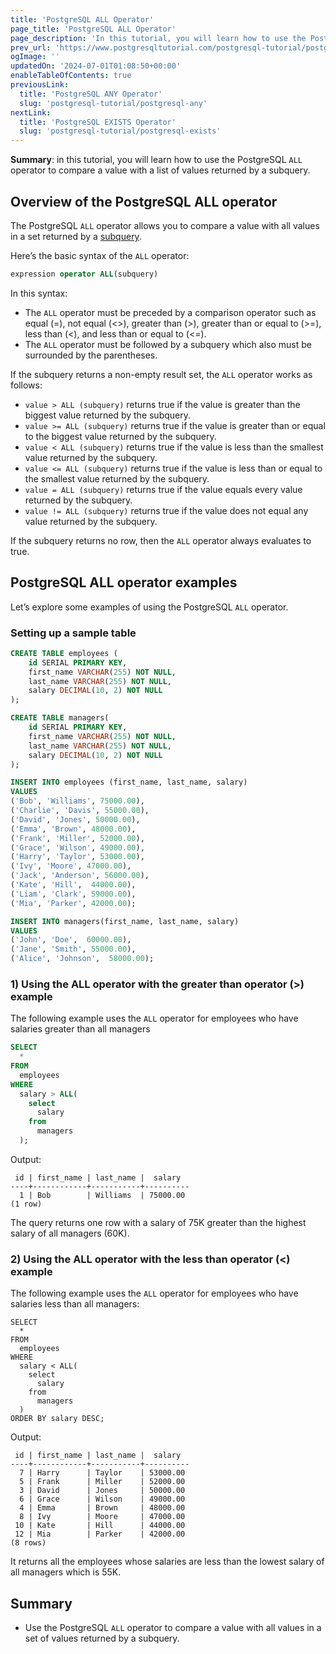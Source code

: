 ```yaml
---
title: 'PostgreSQL ALL Operator'
page_title: 'PostgreSQL ALL Operator'
page_description: 'In this tutorial, you will learn how to use the PostgreSQL ALL operator to compare a value with a list of values returned by a subquery.'
prev_url: 'https://www.postgresqltutorial.com/postgresql-tutorial/postgresql-all/'
ogImage: ''
updatedOn: '2024-07-01T01:08:50+00:00'
enableTableOfContents: true
previousLink:
  title: 'PostgreSQL ANY Operator'
  slug: 'postgresql-tutorial/postgresql-any'
nextLink:
  title: 'PostgreSQL EXISTS Operator'
  slug: 'postgresql-tutorial/postgresql-exists'
---
```


**Summary**: in this tutorial, you will learn how to use the PostgreSQL `ALL` operator to compare a value with a list of values returned by a subquery.

## Overview of the PostgreSQL ALL operator

The PostgreSQL `ALL` operator allows you to compare a value with all values in a set returned by a [subquery](postgresql-subquery).

Here’s the basic syntax of the `ALL` operator:

```sql
expression operator ALL(subquery)
```

In this syntax:

- The `ALL` operator must be preceded by a comparison operator such as equal (\=), not equal (\<\>), greater than (\>), greater than or equal to (\>\=), less than (\<), and less than or equal to (\<\=).
- The `ALL` operator must be followed by a subquery which also must be surrounded by the parentheses.

If the subquery returns a non\-empty result set, the `ALL` operator works as follows:

- `value > ALL (subquery)` returns true if the value is greater than the biggest value returned by the subquery.
- `value >= ALL (subquery)` returns true if the value is greater than or equal to the biggest value returned by the subquery.
- `value < ALL (subquery)` returns true if the value is less than the smallest value returned by the subquery.
- `value <= ALL (subquery)` returns true if the value is less than or equal to the smallest value returned by the subquery.
- `value = ALL (subquery)` returns true if the value equals every value returned by the subquery.
- `value != ALL (subquery)` returns true if the value does not equal any value returned by the subquery.

If the subquery returns no row, then the `ALL` operator always evaluates to true.

## PostgreSQL ALL operator examples

Let’s explore some examples of using the PostgreSQL `ALL` operator.

### Setting up a sample table

```sql
CREATE TABLE employees (
    id SERIAL PRIMARY KEY,
    first_name VARCHAR(255) NOT NULL,
    last_name VARCHAR(255) NOT NULL,
    salary DECIMAL(10, 2) NOT NULL
);

CREATE TABLE managers(
    id SERIAL PRIMARY KEY,
    first_name VARCHAR(255) NOT NULL,
    last_name VARCHAR(255) NOT NULL,
    salary DECIMAL(10, 2) NOT NULL
);

INSERT INTO employees (first_name, last_name, salary)
VALUES
('Bob', 'Williams', 75000.00),
('Charlie', 'Davis', 55000.00),
('David', 'Jones', 50000.00),
('Emma', 'Brown', 48000.00),
('Frank', 'Miller', 52000.00),
('Grace', 'Wilson', 49000.00),
('Harry', 'Taylor', 53000.00),
('Ivy', 'Moore', 47000.00),
('Jack', 'Anderson', 56000.00),
('Kate', 'Hill',  44000.00),
('Liam', 'Clark', 59000.00),
('Mia', 'Parker', 42000.00);

INSERT INTO managers(first_name, last_name, salary)
VALUES
('John', 'Doe',  60000.00),
('Jane', 'Smith', 55000.00),
('Alice', 'Johnson',  58000.00);
```

### 1\) Using the ALL operator with the greater than operator (\>) example

The following example uses the `ALL` operator for employees who have salaries greater than all managers

```sql
SELECT
  *
FROM
  employees
WHERE
  salary > ALL(
    select
      salary
    from
      managers
  );
```

Output:

```text
 id | first_name | last_name |  salary
----+------------+-----------+----------
  1 | Bob        | Williams  | 75000.00
(1 row)
```

The query returns one row with a salary of 75K greater than the highest salary of all managers (60K).

### 2\) Using the ALL operator with the less than operator (\<) example

The following example uses the `ALL` operator for employees who have salaries less than all managers:

```
SELECT
  *
FROM
  employees
WHERE
  salary < ALL(
    select
      salary
    from
      managers
  )
ORDER BY salary DESC;
```

Output:

```
 id | first_name | last_name |  salary
----+------------+-----------+----------
  7 | Harry      | Taylor    | 53000.00
  5 | Frank      | Miller    | 52000.00
  3 | David      | Jones     | 50000.00
  6 | Grace      | Wilson    | 49000.00
  4 | Emma       | Brown     | 48000.00
  8 | Ivy        | Moore     | 47000.00
 10 | Kate       | Hill      | 44000.00
 12 | Mia        | Parker    | 42000.00
(8 rows)
```

It returns all the employees whose salaries are less than the lowest salary of all managers which is 55K.

## Summary

- Use the PostgreSQL `ALL` operator to compare a value with all values in a set of values returned by a subquery.
